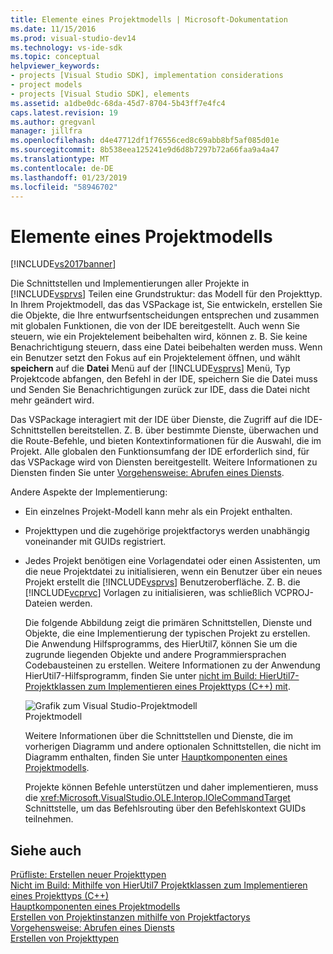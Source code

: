 ```yaml
---
title: Elemente eines Projektmodells | Microsoft-Dokumentation
ms.date: 11/15/2016
ms.prod: visual-studio-dev14
ms.technology: vs-ide-sdk
ms.topic: conceptual
helpviewer_keywords:
- projects [Visual Studio SDK], implementation considerations
- project models
- projects [Visual Studio SDK], elements
ms.assetid: a1dbe0dc-68da-45d7-8704-5b43ff7e4fc4
caps.latest.revision: 19
ms.author: gregvanl
manager: jillfra
ms.openlocfilehash: d4e47712df1f76556ced8c69abb8bf5af085d01e
ms.sourcegitcommit: 8b538eea125241e9d6d8b7297b72a66faa9a4a47
ms.translationtype: MT
ms.contentlocale: de-DE
ms.lasthandoff: 01/23/2019
ms.locfileid: "58946702"
---
```

# <a name="elements-of-a-project-model"></a>Elemente eines Projektmodells
[!INCLUDE[vs2017banner](../../includes/vs2017banner.md)]

Die Schnittstellen und Implementierungen aller Projekte in [!INCLUDE[vsprvs](../../includes/vsprvs-md.md)] Teilen eine Grundstruktur: das Modell für den Projekttyp. In Ihrem Projektmodell, das das VSPackage ist, Sie entwickeln, erstellen Sie die Objekte, die Ihre entwurfsentscheidungen entsprechen und zusammen mit globalen Funktionen, die von der IDE bereitgestellt. Auch wenn Sie steuern, wie ein Projektelement beibehalten wird, können z. B. Sie keine Benachrichtigung steuern, dass eine Datei beibehalten werden muss. Wenn ein Benutzer setzt den Fokus auf ein Projektelement öffnen, und wählt **speichern** auf die **Datei** Menü auf der [!INCLUDE[vsprvs](../../includes/vsprvs-md.md)] Menü, Typ Projektcode abfangen, den Befehl in der IDE, speichern Sie die Datei muss und Senden Sie Benachrichtigungen zurück zur IDE, dass die Datei nicht mehr geändert wird.  
  
 Das VSPackage interagiert mit der IDE über Dienste, die Zugriff auf die IDE-Schnittstellen bereitstellen. Z. B. über bestimmte Dienste, überwachen und die Route-Befehle, und bieten Kontextinformationen für die Auswahl, die im Projekt. Alle globalen den Funktionsumfang der IDE erforderlich sind, für das VSPackage wird von Diensten bereitgestellt. Weitere Informationen zu Diensten finden Sie unter [Vorgehensweise: Abrufen eines Diensts](../../extensibility/how-to-get-a-service.md).  
  
 Andere Aspekte der Implementierung:  
  
- Ein einzelnes Projekt-Modell kann mehr als ein Projekt enthalten.  
  
- Projekttypen und die zugehörige projektfactorys werden unabhängig voneinander mit GUIDs registriert.  
  
- Jedes Projekt benötigen eine Vorlagendatei oder einen Assistenten, um die neue Projektdatei zu initialisieren, wenn ein Benutzer über ein neues Projekt erstellt die [!INCLUDE[vsprvs](../../includes/vsprvs-md.md)] Benutzeroberfläche. Z. B. die [!INCLUDE[vcprvc](../../includes/vcprvc-md.md)] Vorlagen zu initialisieren, was schließlich VCPROJ-Dateien werden.  
  
  Die folgende Abbildung zeigt die primären Schnittstellen, Dienste und Objekte, die eine Implementierung der typischen Projekt zu erstellen. Die Anwendung Hilfsprogramms, des HierUtil7, können Sie um die zugrunde liegenden Objekte und andere Programmiersprachen Codebausteinen zu erstellen. Weitere Informationen zu der Anwendung HierUtil7-Hilfsprogramm, finden Sie unter [nicht im Build: HierUtil7-Projektklassen zum Implementieren eines Projekttyps (C++) mit](http://msdn.microsoft.com/a5c16a09-94a2-46ef-87b5-35b815e2f346).  
  
  ![Grafik zum Visual Studio-Projektmodell](../../extensibility/internals/media/vsprojectmodel.gif "VsProjectModel")  
  Projektmodell  
  
  Weitere Informationen über die Schnittstellen und Dienste, die im vorherigen Diagramm und andere optionalen Schnittstellen, die nicht im Diagramm enthalten, finden Sie unter [Hauptkomponenten eines Projektmodells](../../extensibility/internals/project-model-core-components.md).  
  
  Projekte können Befehle unterstützen und daher implementieren, muss die <xref:Microsoft.VisualStudio.OLE.Interop.IOleCommandTarget> Schnittstelle, um das Befehlsrouting über den Befehlskontext GUIDs teilnehmen.  
  
## <a name="see-also"></a>Siehe auch  
 [Prüfliste: Erstellen neuer Projekttypen](../../extensibility/internals/checklist-creating-new-project-types.md)   
 [Nicht im Build: Mithilfe von HierUtil7 Projektklassen zum Implementieren eines Projekttyps (C++)](http://msdn.microsoft.com/a5c16a09-94a2-46ef-87b5-35b815e2f346)   
 [Hauptkomponenten eines Projektmodells](../../extensibility/internals/project-model-core-components.md)   
 [Erstellen von Projektinstanzen mithilfe von Projektfactorys](../../extensibility/internals/creating-project-instances-by-using-project-factories.md)   
 [Vorgehensweise: Abrufen eines Diensts](../../extensibility/how-to-get-a-service.md)   
 [Erstellen von Projekttypen](../../extensibility/internals/creating-project-types.md)
